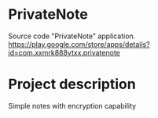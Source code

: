 # PrivateNote
Source code "PrivateNote" application. https://play.google.com/store/apps/details?id=com.xxmrk888ytxx.privatenote

# Project description
Simple notes with encryption capability